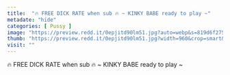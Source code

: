 ```yaml
---
title:  "🔥 FREE DICK RATE when sub 🔥 ~ KINKY BABE ready to play ~"
metadate: "hide"
categories: [ Pussy ]
image: "https://preview.redd.it/0epjitd90lm51.jpg?auto=webp&s=819d6f275e97cb582881784f6cacec332b4a9868"
thumb: "https://preview.redd.it/0epjitd90lm51.jpg?width=960&crop=smart&auto=webp&s=a74d7b91e0e6652df483af7bfd82d3d1b65e5594"
visit: ""
---
```

🔥 FREE DICK RATE when sub 🔥 ~ KINKY BABE ready to play ~

